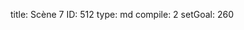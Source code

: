 title:          Scène 7
ID:             512
type:           md
compile:        2
setGoal:        260


